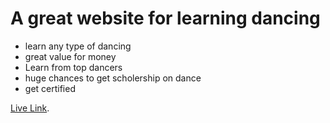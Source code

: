 # A great website for learning dancing

* learn any type of dancing
* great value for money 
* Learn from top dancers
* huge chances to get scholership on dance
* get certified

[Live Link](https://shafin-dancee.netlify.app/).



